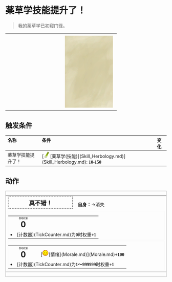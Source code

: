 # 薬草学技能提升了！  
> 我的薬草学已初窥门径。  
  
<table class="table table-bordered" data-toggle="table"  data-show-header="false"><thead style="display:none"><tr ><th  style="width:50%;text-align:left;vertical-align:top;"  data-sortable="true"  >title</th><th  style="width:50%;text-align:left;vertical-align:top;"  ></th></tr></thead><tr ><td  style="width:50%;text-align:left;vertical-align:top;"  ></td><td  style="width:50%;text-align:left;vertical-align:top;"  ><div style="float:right; margin:5px"><div class="gamecard" style="width:150px; height:225px;"><a href="Event_SkillHerbology1.md" style="color:black"><img class="bg" decoding="async" src="../wiki/Sprite/BG_SandTop.png" href="a.md" style="max-width:150px;max-height:225px;"><img decoding="async" src="../wiki/Sprite/KavaPlant.png" class="cardimageNoBack" style="transform: translate(-50%, 0%) scale(0.4398826979472141);"><span style="font-size: 25px;">薬草学技能提升了！</span></a></div></div></td></tr></tbody></table>  
  
## 触发条件  
<table class="table table-bordered" data-toggle="table"  ><thead style=""><tr ><th  style="text-align:left;vertical-align:top;"  >名称</th><th  style="text-align:left;vertical-align:top;"  >条件</th><th  style="text-align:left;vertical-align:top;"  data-sortable="true"  >变化</th></tr></thead><tr ><td  style="text-align:left;vertical-align:top;"  >薬草学技能提升了！</td><td  style="text-align:left;vertical-align:top;"  >[<div style="width:20px;display:inline-block;text-align:center"><img decoding="async" src="../wiki/Sprite/LemonGrassStalks.png" href="a.md" style="max-width:20px;max-height:20px;"></div>[薬草学(技能)](Skill_Herbology.md)](Skill_Herbology.md): <span style="font-family:ui-monospace"><b>10-150</b></span></td><td  style="text-align:left;vertical-align:top;"  ></td></tr></tbody></table>  
  
## 动作  
<div  style="border:1px solid #BBB"><table><tr><td rowspan="2" style="width:200px;text-align:center;font-size:1.3em;font-weight:bold"><div style="padding:5px;border:1px dashed #333"><div>真不错！</div></div></td><td></td></tr><tr><td><b>自身：</b>→消失</td></tr><tr><td colspan="2"><div style="columns:auto"><div style="display:inline-block;width:100%;break-inside: avoid;border:1px solid #F8F8F8"><table style="margin-bottom:3px;"><tr><td rowspan=2 style="text-align:center" width="80px"><div style="font-size:0.5em">基础权重</div><div style="font-size:1.8em;font-weight:bold">0</div></td><td style="font-size:0.6em;line-height:0.6em;font-weight:bold"></td></tr><tr><td></td></tr><tr><td colspan=2><li>[计数器](TickCounter.md)为<span style="font-family:ui-monospace"><b>0</b></span>时权重<span style="font-family:ui-monospace"><b>+1</b></span></li></td></tr></table></div><div style="display:inline-block;width:100%;break-inside: avoid;border:1px solid #F8F8F8"><table style="margin-bottom:3px;"><tr><td rowspan=2 style="text-align:center" width="80px"><div style="font-size:0.5em">基础权重</div><div style="font-size:1.8em;font-weight:bold">0</div></td><td style="font-size:0.6em;line-height:0.6em;font-weight:bold"></td></tr><tr><td>[<div style="width:20px;display:inline-block;text-align:center"><img decoding="async" src="../wiki/Sprite/Content.png" href="a.md" style="max-width:20px;max-height:20px;"></div>[情绪](Morale.md)](Morale.md)<span style="font-family:ui-monospace"><b>+100</b></span></td></tr><tr><td colspan=2><li>[计数器](TickCounter.md)为<span style="font-family:ui-monospace"><b>1～999999</b></span>时权重<span style="font-family:ui-monospace"><b>+1</b></span></li></td></tr></table></div></div></td></tr></table></div>  
  
  


<script>document.title="薬草学技能提升了！ - 卡牌生存百科 Card Survival Wiki";</script>